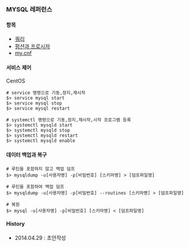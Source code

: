 ### MYSQL 레퍼런스

#### 항목
- [쿼리](https://github.com/juneyoung/DEV-INFOS/blob/master/MYSQL/query.md)
- [펑션과 프로시저](https://github.com/juneyoung/DEV-INFOS/blob/master/MYSQL/plsql.md)
- [my.cnf](https://github.com/juneyoung/DEV-INFOS/blob/master/MYSQL/my.cnf.md)

#### 서비스 제어
CentOS
```
# service 명령으로 기동,정지,재시작 
$> service mysql start
$> service mysql stop
$> service mysql restart

# systemctl 명령으로 기동,정지,재시작,시작 프로그램 등록
$> systemctl mysqld start
$> systemctl mysqld stop
$> systemctl mysqld restart
$> systemctl mysqld enable
```

#### 데이터 백업과 복구
```
# 루틴을 포함하지 않고 백업 덤프 
$> mysqldump -u[사용자명] -p[비밀번호] [스키마명] > [덤프파일명]

# 루틴을 포함하여 백업 덤프
$> mysqldump -u[사용자명] -p[비밀번호] --routines [스키마명] > [덤프파일명]

# 복원
$> mysql -u[사용자명] -p[비밀번호] [스키마명] < [덤프파일명]
```

#### History
- 2014.04.29 : 초안작성
